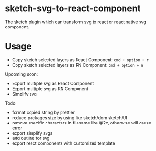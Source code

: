 # sketch-svg-to-react-component

The sketch plugin which can transform svg to react or react native svg component. 

# Usage

- Copy sketch selected layers as React Component:  `cmd + option + r`
- Copy sketch selected layers as RN Component: `cmd + option + n`

Upcoming soon:

- Export multiple svg as React Component
- Export multiple svg as RN Component
- Simplify svg


Todo:

- format copied string by prettier
- reduce packages size by using like sketch/dom sketch/UI
- remove specific characters in filename like @2x, otherwise will cause error
- export simplify svgs
- add outline for svg
- export react components with customized template
